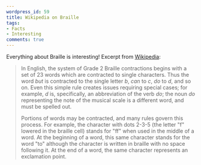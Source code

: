 ```yaml
---
wordpress_id: 59
title: Wikipedia on Braille
tags:
- Facts
- Interesting
comments: true
---
```

Everything about Braille is interesting! Excerpt from <a href="http://en.wikipedia.org/wiki/Braille">Wikipedia</a>:

<blockquote><p>In English, the system of Grade 2 Braille contractions begins with a set of 23 words which are contracted to single characters. Thus the word <em>but</em> is contracted to the single letter <em>b</em>, <em>can</em> to <em>c</em>, <em>do</em> to <em>d</em>, and so on. Even this simple rule creates issues requiring special cases; for example, <em>d</em> is, specifically, an abbreviation of the verb <em>do</em>; the noun <em>do</em> representing the note of the musical scale is a different word, and must be spelled out.</p>

<p>Portions of words may be contracted, and many rules govern this process. For example, the character with dots 2-3-5 (the letter "f" lowered in the braille cell) stands for "ff" when used in the middle of a word. At the beginning of a word, this same character stands for the word "to" although the character is written in braille with no space following it. At the end of a word, the same character represents an exclamation point.</p></blockquote>

